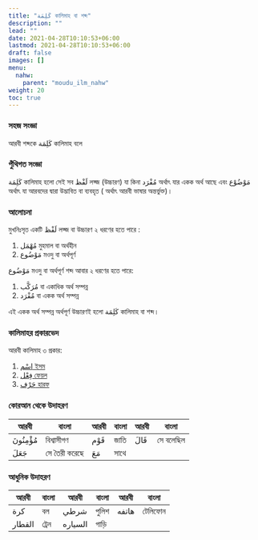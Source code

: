 ```yaml
---
title: "كَلِمَة কালিমাহ বা শব্দ"
description: ""
lead: ""
date: 2021-04-28T10:10:53+06:00
lastmod: 2021-04-28T10:10:53+06:00
draft: false
images: []
menu: 
  nahw:
    parent: "moudu_ilm_nahw"
weight: 20
toc: true
---
```


### সহজ সংজ্ঞা
আরবী শব্দকে كَلِمَة কালিমাহ বলে 

### পুঁথিগত সংজ্ঞা 
كَلِمَة কালিমাহ হলো সেই সব لَفْظ লফ্জ (উচ্চারণ) যা কিনা مُفْرَد অর্থাৎ যার একক অর্থ আছে এবং مَوْضُوْع অর্থাৎ যা আরবদের দ্বারা উদ্ভাবিত বা ব্যবহৃত ( অর্থাৎ আরবী ভাষার অন্তর্ভুক্ত)। 

### আলোচনা 
মুখনিঃসৃত একটি لَفْظ লফ্জ বা উচ্চারণ ২ ধরণের হতে পারে : 
1. مُهْمَل মুহমাল বা অর্থহীন 
2. مَوْضُوع মওদু বা অর্থপূর্ণ 

مَوْضُوع মওদু বা অর্থপূর্ণ শব্দ আবার ২ ধরণের হতে পারে:
1. مُرَكَّب বা একাধিক অর্থ সম্পন্ন 
2. مُفْرَد বা একক অর্থ সম্পন্ন 

এই একক অর্থ সম্পন্ন অর্থপূর্ণ উচ্চারণই হলো كَلِمَة কালিমাহ বা শব্দ। 

### কালিমাহর প্রকারভেদ 

আরবী কালিমাহ ৩ প্রকার:

1. [اسْم ইসম](/nahw/ism/)
2. [فِعْل ফেয়ল](/nahw/fel)
3. [حَرْف হারফ](/nahw/harf)

### কোরআন থেকে উদাহরণ 

|আরবী|বাংলা|আরবী|বাংলা|আরবী|বাংলা|
|---|---|---|---|---|---|
|مُؤْمِنُونَ|বিশ্বাসীগণ|قَوْم|জাতি|قَالَ|সে বলেছিল|
|جَعَلَ|সে তৈরী করেছে|مَعَ|সাথে|

### আধুনিক উদাহরণ 

|আরবী|বাংলা|আরবী|বাংলা|আরবী|বাংলা|
|---|---|---|---|---|---|
|كرة|বল|شرطي|পুলিশ|هاتفه|টেলিফোন|
|القطار|ট্রেন|السياره|গাড়ি|


